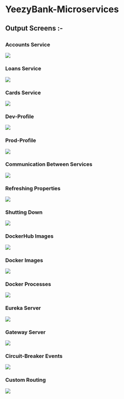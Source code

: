# YeezyBank-Microservices
<h2>Output Screens :-<h2> 
<h3>Accounts Service</h3>
<p align="left">
  <img src="screenshots/1.png"/>
</p>
<h3>Loans Service</h3>
<p align="left">
  <img src="screenshots/2.png"/>
</p>
<h3>Cards Service</h3>
<p align="left">
  <img src="screenshots/3.png"/>
</p>
<h3>Dev-Profile</h3>
<p align="left">
  <img src="screenshots/4.png"/>
</p>
<h3>Prod-Profile</h3>
<p align="left">
  <img src="screenshots/5.png"/>
</p>
<h3>Communication Between Services</h3>
<p align="left">
  <img src="screenshots/6.png"/>
</p>
<h3>Refreshing Properties</h3>
<p align="left">
  <img src="screenshots/7.png"/>
</p>
<h3>Shutting Down</h3>
<p align="left">
  <img src="screenshots/8.png"/>
</p>
 <h3>DockerHub Images</h3>
<p align="left">
  <img src="screenshots/9.png"/>
</p>
<h3>Docker Images</h3>
<p align="left">
  <img src="screenshots/10.png"/>
</p>
<h3>Docker Processes</h3>
<p align="left">
  <img src="screenshots/11.png"/>
</p> 
<h3>Eureka Server</h3>
<p align="left">
  <img src="screenshots/12.png"/>
</p>
<h3>Gateway Server</h3>
<p align="left">
  <img src="screenshots/13.png"/>
</p>
<h3>Circuit-Breaker Events</h3>
<p align="left">
  <img src="screenshots/14.png"/>
</p>
<h3>Custom Routing</h3>
<p align="left">
  <img src="screenshots/15.png"/>
</p>
